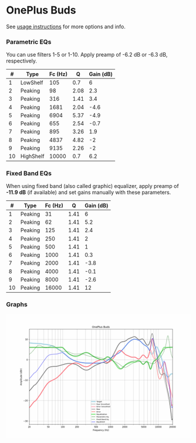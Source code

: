 # OnePlus Buds
See [usage instructions](https://github.com/jaakkopasanen/AutoEq#usage) for more options and info.

### Parametric EQs
You can use filters 1-5 or 1-10. Apply preamp of -6.2 dB or -6.3 dB, respectively.

|   # | Type      |   Fc (Hz) |    Q |   Gain (dB) |
|-----|-----------|-----------|------|-------------|
|   1 | LowShelf  |       105 | 0.7  |         6   |
|   2 | Peaking   |        98 | 2.08 |         2.3 |
|   3 | Peaking   |       316 | 1.41 |         3.4 |
|   4 | Peaking   |      1681 | 2.04 |        -4.6 |
|   5 | Peaking   |      6904 | 5.37 |        -4.9 |
|   6 | Peaking   |       655 | 2.54 |        -0.7 |
|   7 | Peaking   |       895 | 3.26 |         1.9 |
|   8 | Peaking   |      4837 | 4.82 |        -2   |
|   9 | Peaking   |      9135 | 2.26 |        -2   |
|  10 | HighShelf |     10000 | 0.7  |         6.2 |

### Fixed Band EQs
When using fixed band (also called graphic) equalizer, apply preamp of **-11.9 dB** (if available) and set gains manually with these parameters.

|   # | Type    |   Fc (Hz) |    Q |   Gain (dB) |
|-----|---------|-----------|------|-------------|
|   1 | Peaking |        31 | 1.41 |         6   |
|   2 | Peaking |        62 | 1.41 |         5.2 |
|   3 | Peaking |       125 | 1.41 |         2.4 |
|   4 | Peaking |       250 | 1.41 |         2   |
|   5 | Peaking |       500 | 1.41 |         1   |
|   6 | Peaking |      1000 | 1.41 |         0.3 |
|   7 | Peaking |      2000 | 1.41 |        -3.8 |
|   8 | Peaking |      4000 | 1.41 |        -0.1 |
|   9 | Peaking |      8000 | 1.41 |        -2.6 |
|  10 | Peaking |     16000 | 1.41 |        12   |

### Graphs
![](./OnePlus%20Buds.png)
